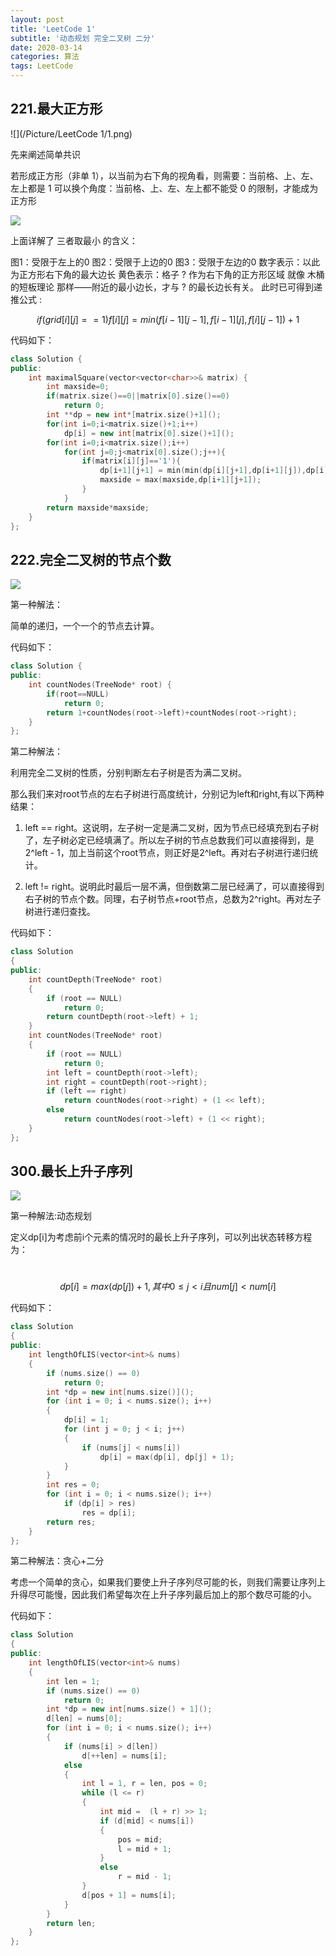 ```yaml
---
layout: post
title: 'LeetCode 1'
subtitle: '动态规划 完全二叉树 二分'
date: 2020-03-14
categories: 算法
tags: LeetCode
---
```


## 221.最大正方形

![](/Picture/LeetCode 1/1.png)

先来阐述简单共识

若形成正方形（非单 1），以当前为右下角的视角看，则需要：当前格、上、左、左上都是 1
可以换个角度：当前格、上、左、左上都不能受 0 的限制，才能成为正方形

![](https://github.com/zlxxlz1026/MyPicture/blob/master/LeetCode%E2%80%94%E2%80%941/4.jpg?raw=true)


上面详解了 三者取最小 的含义：

图1：受限于左上的0
图2：受限于上边的0
图3：受限于左边的0
数字表示：以此为正方形右下角的最大边长
黄色表示：格子 ? 作为右下角的正方形区域
就像 木桶的短板理论 那样——附近的最小边长，才与 ? 的最长边长有关。
此时已可得到递推公式  :

$$if (grid[i][j] == 1) f[i][j] = min(f[i-1][j-1], f[i-1][j], f[i][j-1]) + 1$$

代码如下：

```c++
class Solution {
public:
    int maximalSquare(vector<vector<char>>& matrix) {
        int maxside=0;
        if(matrix.size()==0||matrix[0].size()==0)
            return 0;
        int **dp = new int*[matrix.size()+1]();
        for(int i=0;i<matrix.size()+1;i++)
            dp[i] = new int[matrix[0].size()+1]();
        for(int i=0;i<matrix.size();i++)
            for(int j=0;j<matrix[0].size();j++){
                if(matrix[i][j]=='1'){
                    dp[i+1][j+1] = min(min(dp[i][j+1],dp[i+1][j]),dp[i][j])+1;
                    maxside = max(maxside,dp[i+1][j+1]);
                }
            }
        return maxside*maxside;
    }
};
```

## 222.完全二叉树的节点个数

![](https://github.com/zlxxlz1026/MyPicture/blob/master/LeetCode%E2%80%94%E2%80%941/2.png?raw=true)

第一种解法：

简单的递归，一个一个的节点去计算。

代码如下：

```c++
class Solution {
public:
    int countNodes(TreeNode* root) {
    	if(root==NULL)
    		return 0;
    	return 1+countNodes(root->left)+countNodes(root->right);
    }
};
```

第二种解法：

利用完全二叉树的性质，分别判断左右子树是否为满二叉树。

那么我们来对root节点的左右子树进行高度统计，分别记为left和right,有以下两种结果：

1. left == right。这说明，左子树一定是满二叉树，因为节点已经填充到右子树了，左子树必定已经填满了。所以左子树的节点总数我们可以直接得到，是2^left - 1，加上当前这个root节点，则正好是2^left。再对右子树进行递归统计。

2. left != right。说明此时最后一层不满，但倒数第二层已经满了，可以直接得到右子树的节点个数。同理，右子树节点+root节点，总数为2^right。再对左子树进行递归查找。

代码如下：

```c++
class Solution
{
public:
	int countDepth(TreeNode* root)
	{
		if (root == NULL)
			return 0;
		return countDepth(root->left) + 1;
	}
	int countNodes(TreeNode* root)
	{
		if (root == NULL)
			return 0;
		int left = countDepth(root->left);
		int right = countDepth(root->right);
		if (left == right)
			return countNodes(root->right) + (1 << left);
		else
			return countNodes(root->left) + (1 << right);
	}
};
```

## 300.最长上升子序列

![](https://github.com/zlxxlz1026/MyPicture/blob/master/LeetCode%E2%80%94%E2%80%941/3.png?raw=true)

第一种解法:动态规划

定义dp[i]为考虑前i个元素的情况时的最长上升子序列，可以列出状态转移方程为：

​									$$dp[i]=max(dp[j])+1,其中0≤j<i且num[j]<num[i]$$

代码如下：

```c++
class Solution
{
public:
	int lengthOfLIS(vector<int>& nums)
	{
		if (nums.size() == 0)
			return 0;
		int *dp = new int[nums.size()]();
		for (int i = 0; i < nums.size(); i++)
		{
			dp[i] = 1;
			for (int j = 0; j < i; j++)
			{
				if (nums[j] < nums[i])
					dp[i] = max(dp[i], dp[j] + 1);
			}
		}
		int res = 0;
		for (int i = 0; i < nums.size(); i++)
			if (dp[i] > res)
				res = dp[i];
		return res;
	}
};
```

第二种解法：贪心+二分

考虑一个简单的贪心，如果我们要使上升子序列尽可能的长，则我们需要让序列上升得尽可能慢，因此我们希望每次在上升子序列最后加上的那个数尽可能的小。

代码如下：

```c++
class Solution
{
public:
	int lengthOfLIS(vector<int>& nums)
	{
		int len = 1;
		if (nums.size() == 0)
			return 0;
		int *dp = new int[nums.size() + 1]();
		d[len] = nums[0];
		for (int i = 0; i < nums.size(); i++)
		{
			if (nums[i] > d[len])
				d[++len] = nums[i];
			else
			{
				int l = 1, r = len, pos = 0;
				while (l <= r)
				{
					int mid =  (l + r) >> 1;
					if (d[mid] < nums[i])
					{
						pos = mid;
						l = mid + 1;
					}
					else
						r = mid - 1;
				}
				d[pos + 1] = nums[i];
			}
		}
		return len;
	}
};
```


